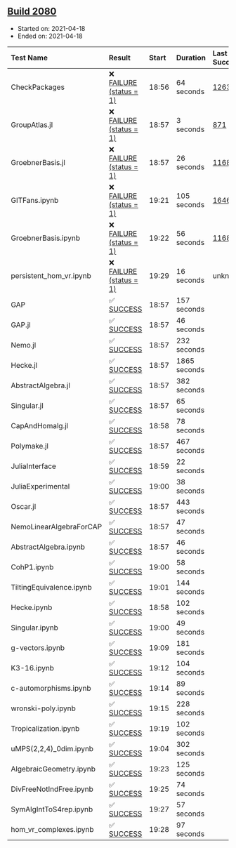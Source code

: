 ## [Build 2080](https://oscarci.mathematik.uni-kl.de/job/oscar-stable/2080/)

* Started on: 2021-04-18
* Ended on: 2021-04-18

| Test Name    | Result | Start | Duration | Last Success | First Failure |
|:-------------|:-------|:------|:---------|:-------------|:--------------|
| CheckPackages | ❌ [FAILURE (status = 1)](https://oscarci.mathematik.uni-kl.de/job/oscar-stable/2080/artifact/logs/build-2080/CheckPackages.log) | 18:56 | 64 seconds | [1263](https://oscarci.mathematik.uni-kl.de/job/oscar-stable/1263/) | [1264](https://oscarci.mathematik.uni-kl.de/job/oscar-stable/1264/) |
| GroupAtlas.jl | ❌ [FAILURE (status = 1)](https://oscarci.mathematik.uni-kl.de/job/oscar-stable/2080/artifact/logs/build-2080/GroupAtlas.jl.log) | 18:57 | 3 seconds | [871](https://oscarci.mathematik.uni-kl.de/job/oscar-stable/871/) | [872](https://oscarci.mathematik.uni-kl.de/job/oscar-stable/872/) |
| GroebnerBasis.jl | ❌ [FAILURE (status = 1)](https://oscarci.mathematik.uni-kl.de/job/oscar-stable/2080/artifact/logs/build-2080/GroebnerBasis.jl.log) | 18:57 | 26 seconds | [1168](https://oscarci.mathematik.uni-kl.de/job/oscar-stable/1168/) | [1169](https://oscarci.mathematik.uni-kl.de/job/oscar-stable/1169/) |
| GITFans.ipynb | ❌ [FAILURE (status = 1)](https://oscarci.mathematik.uni-kl.de/job/oscar-stable/2080/artifact/logs/build-2080/GITFans.ipynb.log) | 19:21 | 105 seconds | [1646](https://oscarci.mathematik.uni-kl.de/job/oscar-stable/1646/) | [1647](https://oscarci.mathematik.uni-kl.de/job/oscar-stable/1647/) |
| GroebnerBasis.ipynb | ❌ [FAILURE (status = 1)](https://oscarci.mathematik.uni-kl.de/job/oscar-stable/2080/artifact/logs/build-2080/GroebnerBasis.ipynb.log) | 19:22 | 56 seconds | [1168](https://oscarci.mathematik.uni-kl.de/job/oscar-stable/1168/) | [1169](https://oscarci.mathematik.uni-kl.de/job/oscar-stable/1169/) |
| persistent_hom_vr.ipynb | ❌ [FAILURE (status = 1)](https://oscarci.mathematik.uni-kl.de/job/oscar-stable/2080/artifact/logs/build-2080/persistent_hom_vr.ipynb.log) | 19:29 | 16 seconds | unknown | unknown |
| GAP | ✅ [SUCCESS](https://oscarci.mathematik.uni-kl.de/job/oscar-stable/2080/artifact/logs/build-2080/GAP.log) | 18:57 | 157 seconds |  |  |
| GAP.jl | ✅ [SUCCESS](https://oscarci.mathematik.uni-kl.de/job/oscar-stable/2080/artifact/logs/build-2080/GAP.jl.log) | 18:57 | 46 seconds |  |  |
| Nemo.jl | ✅ [SUCCESS](https://oscarci.mathematik.uni-kl.de/job/oscar-stable/2080/artifact/logs/build-2080/Nemo.jl.log) | 18:57 | 232 seconds |  |  |
| Hecke.jl | ✅ [SUCCESS](https://oscarci.mathematik.uni-kl.de/job/oscar-stable/2080/artifact/logs/build-2080/Hecke.jl.log) | 18:57 | 1865 seconds |  |  |
| AbstractAlgebra.jl | ✅ [SUCCESS](https://oscarci.mathematik.uni-kl.de/job/oscar-stable/2080/artifact/logs/build-2080/AbstractAlgebra.jl.log) | 18:57 | 382 seconds |  |  |
| Singular.jl | ✅ [SUCCESS](https://oscarci.mathematik.uni-kl.de/job/oscar-stable/2080/artifact/logs/build-2080/Singular.jl.log) | 18:57 | 65 seconds |  |  |
| CapAndHomalg.jl | ✅ [SUCCESS](https://oscarci.mathematik.uni-kl.de/job/oscar-stable/2080/artifact/logs/build-2080/CapAndHomalg.jl.log) | 18:58 | 78 seconds |  |  |
| Polymake.jl | ✅ [SUCCESS](https://oscarci.mathematik.uni-kl.de/job/oscar-stable/2080/artifact/logs/build-2080/Polymake.jl.log) | 18:57 | 467 seconds |  |  |
| JuliaInterface | ✅ [SUCCESS](https://oscarci.mathematik.uni-kl.de/job/oscar-stable/2080/artifact/logs/build-2080/JuliaInterface.log) | 18:59 | 22 seconds |  |  |
| JuliaExperimental | ✅ [SUCCESS](https://oscarci.mathematik.uni-kl.de/job/oscar-stable/2080/artifact/logs/build-2080/JuliaExperimental.log) | 19:00 | 38 seconds |  |  |
| Oscar.jl | ✅ [SUCCESS](https://oscarci.mathematik.uni-kl.de/job/oscar-stable/2080/artifact/logs/build-2080/Oscar.jl.log) | 18:57 | 443 seconds |  |  |
| NemoLinearAlgebraForCAP | ✅ [SUCCESS](https://oscarci.mathematik.uni-kl.de/job/oscar-stable/2080/artifact/logs/build-2080/NemoLinearAlgebraForCAP.log) | 18:57 | 47 seconds |  |  |
| AbstractAlgebra.ipynb | ✅ [SUCCESS](https://oscarci.mathematik.uni-kl.de/job/oscar-stable/2080/artifact/logs/build-2080/AbstractAlgebra.ipynb.log) | 18:57 | 46 seconds |  |  |
| CohP1.ipynb | ✅ [SUCCESS](https://oscarci.mathematik.uni-kl.de/job/oscar-stable/2080/artifact/logs/build-2080/CohP1.ipynb.log) | 19:00 | 58 seconds |  |  |
| TiltingEquivalence.ipynb | ✅ [SUCCESS](https://oscarci.mathematik.uni-kl.de/job/oscar-stable/2080/artifact/logs/build-2080/TiltingEquivalence.ipynb.log) | 19:01 | 144 seconds |  |  |
| Hecke.ipynb | ✅ [SUCCESS](https://oscarci.mathematik.uni-kl.de/job/oscar-stable/2080/artifact/logs/build-2080/Hecke.ipynb.log) | 18:58 | 102 seconds |  |  |
| Singular.ipynb | ✅ [SUCCESS](https://oscarci.mathematik.uni-kl.de/job/oscar-stable/2080/artifact/logs/build-2080/Singular.ipynb.log) | 19:00 | 49 seconds |  |  |
| g-vectors.ipynb | ✅ [SUCCESS](https://oscarci.mathematik.uni-kl.de/job/oscar-stable/2080/artifact/logs/build-2080/g-vectors.ipynb.log) | 19:09 | 181 seconds |  |  |
| K3-16.ipynb | ✅ [SUCCESS](https://oscarci.mathematik.uni-kl.de/job/oscar-stable/2080/artifact/logs/build-2080/K3-16.ipynb.log) | 19:12 | 104 seconds |  |  |
| c-automorphisms.ipynb | ✅ [SUCCESS](https://oscarci.mathematik.uni-kl.de/job/oscar-stable/2080/artifact/logs/build-2080/c-automorphisms.ipynb.log) | 19:14 | 89 seconds |  |  |
| wronski-poly.ipynb | ✅ [SUCCESS](https://oscarci.mathematik.uni-kl.de/job/oscar-stable/2080/artifact/logs/build-2080/wronski-poly.ipynb.log) | 19:15 | 228 seconds |  |  |
| Tropicalization.ipynb | ✅ [SUCCESS](https://oscarci.mathematik.uni-kl.de/job/oscar-stable/2080/artifact/logs/build-2080/Tropicalization.ipynb.log) | 19:19 | 102 seconds |  |  |
| uMPS(2,2,4)_0dim.ipynb | ✅ [SUCCESS](https://oscarci.mathematik.uni-kl.de/job/oscar-stable/2080/artifact/logs/build-2080/uMPS-2-2-4-_0dim.ipynb.log) | 19:04 | 302 seconds |  |  |
| AlgebraicGeometry.ipynb | ✅ [SUCCESS](https://oscarci.mathematik.uni-kl.de/job/oscar-stable/2080/artifact/logs/build-2080/AlgebraicGeometry.ipynb.log) | 19:23 | 125 seconds |  |  |
| DivFreeNotIndFree.ipynb | ✅ [SUCCESS](https://oscarci.mathematik.uni-kl.de/job/oscar-stable/2080/artifact/logs/build-2080/DivFreeNotIndFree.ipynb.log) | 19:25 | 74 seconds |  |  |
| SymAlgIntToS4rep.ipynb | ✅ [SUCCESS](https://oscarci.mathematik.uni-kl.de/job/oscar-stable/2080/artifact/logs/build-2080/SymAlgIntToS4rep.ipynb.log) | 19:27 | 57 seconds |  |  |
| hom_vr_complexes.ipynb | ✅ [SUCCESS](https://oscarci.mathematik.uni-kl.de/job/oscar-stable/2080/artifact/logs/build-2080/hom_vr_complexes.ipynb.log) | 19:28 | 97 seconds |  |  |
